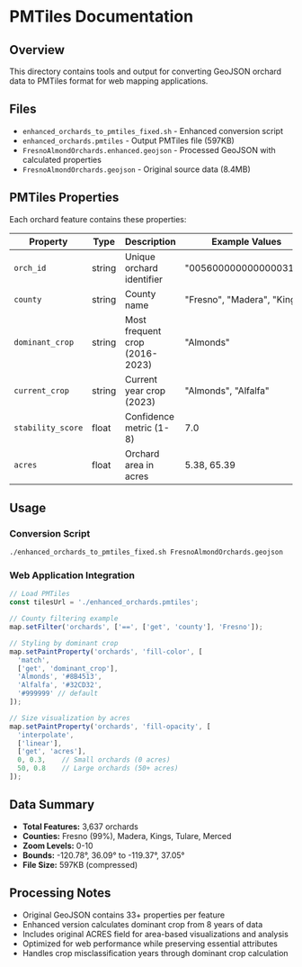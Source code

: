 # PMTiles Documentation

## Overview

This directory contains tools and output for converting GeoJSON orchard data to PMTiles format for web mapping applications.

## Files

- `enhanced_orchards_to_pmtiles_fixed.sh` - Enhanced conversion script
- `enhanced_orchards.pmtiles` - Output PMTiles file (597KB)
- `FresnoAlmondOrchards.enhanced.geojson` - Processed GeoJSON with calculated properties
- `FresnoAlmondOrchards.geojson` - Original source data (8.4MB)

## PMTiles Properties

Each orchard feature contains these properties:

| Property | Type | Description | Example Values |
|----------|------|-------------|----------------|
| `orch_id` | string | Unique orchard identifier | "005600000000000031ca" |
| `county` | string | County name | "Fresno", "Madera", "Kings" |
| `dominant_crop` | string | Most frequent crop (2016-2023) | "Almonds" |
| `current_crop` | string | Current year crop (2023) | "Almonds", "Alfalfa" |
| `stability_score` | float | Confidence metric (1-8) | 7.0 |
| `acres` | float | Orchard area in acres | 5.38, 65.39 |

## Usage

### Conversion Script
```bash
./enhanced_orchards_to_pmtiles_fixed.sh FresnoAlmondOrchards.geojson
```

### Web Application Integration
```javascript
// Load PMTiles
const tilesUrl = './enhanced_orchards.pmtiles';

// County filtering example
map.setFilter('orchards', ['==', ['get', 'county'], 'Fresno']);

// Styling by dominant crop
map.setPaintProperty('orchards', 'fill-color', [
  'match',
  ['get', 'dominant_crop'],
  'Almonds', '#8B4513',
  'Alfalfa', '#32CD32',
  '#999999' // default
]);

// Size visualization by acres
map.setPaintProperty('orchards', 'fill-opacity', [
  'interpolate',
  ['linear'],
  ['get', 'acres'],
  0, 0.3,    // Small orchards (0 acres)
  50, 0.8    // Large orchards (50+ acres)
]);
```

## Data Summary

- **Total Features:** 3,637 orchards
- **Counties:** Fresno (99%), Madera, Kings, Tulare, Merced
- **Zoom Levels:** 0-10
- **Bounds:** -120.78°, 36.09° to -119.37°, 37.05°
- **File Size:** 597KB (compressed)

## Processing Notes

- Original GeoJSON contains 33+ properties per feature  
- Enhanced version calculates dominant crop from 8 years of data
- Includes original ACRES field for area-based visualizations and analysis
- Optimized for web performance while preserving essential attributes
- Handles crop misclassification years through dominant crop calculation